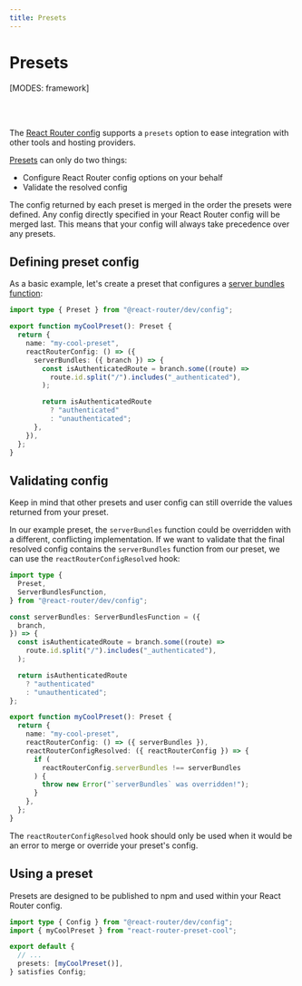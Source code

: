 ```yaml
---
title: Presets
---
```


# Presets

[MODES: framework]

<br/>
<br/>

The [React Router config][react-router-config] supports a `presets` option to ease integration with other tools and hosting providers.

[Presets][preset-type] can only do two things:

- Configure React Router config options on your behalf
- Validate the resolved config

The config returned by each preset is merged in the order the presets were defined. Any config directly specified in your React Router config will be merged last. This means that your config will always take precedence over any presets.

## Defining preset config

As a basic example, let's create a preset that configures a [server bundles function][server-bundles]:

```ts filename=my-cool-preset.ts
import type { Preset } from "@react-router/dev/config";

export function myCoolPreset(): Preset {
  return {
    name: "my-cool-preset",
    reactRouterConfig: () => ({
      serverBundles: ({ branch }) => {
        const isAuthenticatedRoute = branch.some((route) =>
          route.id.split("/").includes("_authenticated"),
        );

        return isAuthenticatedRoute
          ? "authenticated"
          : "unauthenticated";
      },
    }),
  };
}
```

## Validating config

Keep in mind that other presets and user config can still override the values returned from your preset.

In our example preset, the `serverBundles` function could be overridden with a different, conflicting implementation. If we want to validate that the final resolved config contains the `serverBundles` function from our preset, we can use the `reactRouterConfigResolved` hook:

```ts filename=my-cool-preset.ts lines=[22-27]
import type {
  Preset,
  ServerBundlesFunction,
} from "@react-router/dev/config";

const serverBundles: ServerBundlesFunction = ({
  branch,
}) => {
  const isAuthenticatedRoute = branch.some((route) =>
    route.id.split("/").includes("_authenticated"),
  );

  return isAuthenticatedRoute
    ? "authenticated"
    : "unauthenticated";
};

export function myCoolPreset(): Preset {
  return {
    name: "my-cool-preset",
    reactRouterConfig: () => ({ serverBundles }),
    reactRouterConfigResolved: ({ reactRouterConfig }) => {
      if (
        reactRouterConfig.serverBundles !== serverBundles
      ) {
        throw new Error("`serverBundles` was overridden!");
      }
    },
  };
}
```

The `reactRouterConfigResolved` hook should only be used when it would be an error to merge or override your preset's config.

## Using a preset

Presets are designed to be published to npm and used within your React Router config.

```ts filename=react-router.config.ts lines=[6]
import type { Config } from "@react-router/dev/config";
import { myCoolPreset } from "react-router-preset-cool";

export default {
  // ...
  presets: [myCoolPreset()],
} satisfies Config;
```

[react-router-config]: https://api.reactrouter.com/v7/types/_react_router_dev.config.Config.html
[preset-type]: https://api.reactrouter.com/v7/types/_react_router_dev.config.Preset.html
[server-bundles]: ./server-bundles
